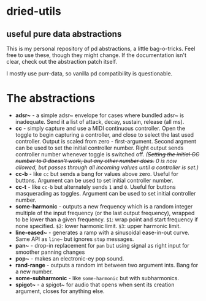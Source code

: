 
dried-utils
====

useful pure data abstractions
----

This is my personal repository of pd abstractions, a little bag-o-tricks. Feel free to use these, though they might change. If the documentation isn't clear, check out the abstraction patch itself.

I mostly use purr-data, so vanilla pd compatibility is questionable.

# The abstractions

- **adsr~** - a simple adsr~ envelope for cases where bundled adsr~ is inadequate. Send it a list of attack, decay, sustain, release (all ms).
- **cc** - simply capture and use a MIDI continuous controller. Open the toggle to begin capturing a controller, and close to select the last used controller. Output is scaled from zero - first-argument. Second argment can be used to set the initial controller number. Right output sends controller number whenever toggle is switched off. _(~~Setting the initial CC number to 0 doesn't work, but any other number does.~~ 0 is now allowed, but passes through all incoming values until a controller is set.)_
- **cc-b** - like `cc` but sends a bang for values above zero. Useful for buttons. Argument can be used to set initial controller number.
- **cc-t** - like `cc-b` but alternately sends `1` and `0`. Useful for buttons masquerading as toggles. Argument can be used to set initial controller number.
- **some-harmonic** - outputs a new frequency which is a random integer multiple of the input frequency (or the last output frequency), wrapped to be lower than a given frequency. `$1`: wrap point and start frequency if none specified. `$2`: lower harmonic limit. `$3`: upper harmonic limit.
- **line-eased~** - generates a ramp with a sinusoidal ease-in-out curve. Same API as `line~` but ignores `stop` messages.
- **pan~** - drop-in replacement for `pan` but using signal as right input for smoother panning changes
- **pop~** - makes an electronic-ey pop sound.
- **rand-range** - outputs a random int between two argument ints. Bang for a new number.
- **some-subharmonic** - like `some-harmonic` but with subharmonics.
- **spigot~** - a spigot~ for audio that opens when sent its creation argument, closes for anything else.
